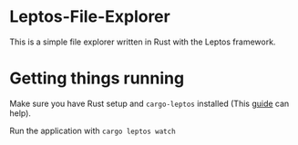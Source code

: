 # Leptos-File-Explorer

This is a simple file explorer written in Rust with the Leptos framework.

# Getting things running

Make sure you have Rust setup and `cargo-leptos` installed (This [guide](./Leptos.md) can help).

Run the application with `cargo leptos watch`
